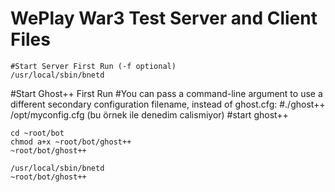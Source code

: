 # WePlay War3 Test Server and Client Files

```
#Start Server First Run (-f optional)
/usr/local/sbin/bnetd
```

#Start Ghost++ First Run
#You can pass a command-line argument to use a different secondary configuration filename, instead of ghost.cfg:
#./ghost++ /opt/myconfig.cfg (bu örnek ile denedim calismiyor)
#start ghost++

```
cd ~root/bot
chmod a+x ~root/bot/ghost++
~root/bot/ghost++
```

```
/usr/local/sbin/bnetd
~root/bot/ghost++
```
